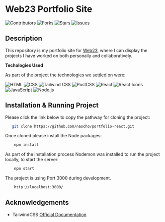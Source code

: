 # Web23 Portfolio Site

![Contributors](https://img.shields.io/github/contributors/nascho/portfolio-react?style=plastic) ![Forks](https://img.shields.io/github/forks/nascho/portfolio-react) ![Stars](https://img.shields.io/github/stars/nascho/portfolio-react) ![Issues](https://img.shields.io/github/issues/nascho/portfolio-react)


## Description 

This repository is my portfolio site for [Web23](https://web23.uk/ "Go to Web23 website"), where I can display the projects I have worked on both personally and collaboratively.


__Techologies Used__ 

As part of the project the technologies we settled on were:

![HTML](https://img.shields.io/badge/-HTML-orange?style=flat-square&logo=html5&logoColor=white) ![CSS](https://img.shields.io/badge/-CSS-blue?style=flat-square&logo=css3&logoColor=white) ![Tailwind CSS](https://img.shields.io/badge/Tailwind%20CSS-v2.2.19-blue?style=flat&logo=tailwind-css) ![PostCSS](https://img.shields.io/badge/PostCSS-v8.3.11-blue?style=flat&logo=postcss) ![React](https://img.shields.io/badge/React-v17.0.2-blue?style=flat&logo=react) ![React Icons](https://img.shields.io/badge/React%20Icons-gray?style=flat&logo=react) ![JavaScript](https://img.shields.io/badge/-JavaScript-yellow?style=flat-square&logo=javascript&logoColor=white) ![Node.js](https://img.shields.io/badge/-Node.js-339933?style=flat-square&logo=node.js&logoColor=white)

## Installation & Running Project

Please click the link below to copy the pathway for cloning the project:

```sh
   git clone https://github.com/nascho/portfolio-react.git
```

Once cloned please install the Node packages:

```sh
    npm install
```

As part of the installation process Nodemon was installed to run the project locally, to start the server:

```sh
    npm start
```

The project is using Port 3000 during development.

```sh
    http://localhost:3000/
```

## Acknowledgements

* TailwindCSS [Official Documentation](https://tailwindcss.com/)
